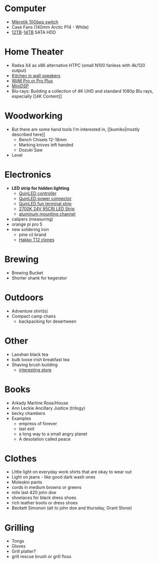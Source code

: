 # Computer
- [Mikrotik 10Gbps switch](https://mikrotik.com/product/css610_8g_2s_in#fndtn-specifications)
- Case Fans (140mm Arctic P14 - White)
- [12TB](https://www.ebay.com/itm/156046813385?_skw=12tb&itmmeta=01JDSXESPRAVGN0VXN4Q1420BR&hash=item24551d68c9:g:buwAAOSwDghlwalj)-[14TB](https://www.ebay.com/itm/155672990441?_skw=14tb&epid=18059743338&itmmeta=01JDSXC2KQY51NQC1CEKSK09XK&hash=item243ed552e9:g:gggAAOSwwB5mL~fg) SATA HDD
# Home Theater
- Radxa X4 as x86 alternative HTPC (small N100 fanless with 4k/120 output)
- [Kitchen in wall speakers](https://www.parts-express.com/Dayton-Audio-ME825W-8-2-Way-In-Wall-Speaker-Pair-300-439?quantity=1)
- [WiiM Pro or Pro Plus](https://wiimhome.com/wiimpro/overview)
- [MiniDSP](https://www.minidsp.com/products/minidsp-in-a-box/minidsp-2x4-hd)
- Blu-rays: Building a collection of 4K UHD and standard 1080p Blu rays, especially [[4K Content]]
# Woodworking
- But there are some hand tools I'm interested in, [[kumiko|mostly described here]]
	- Bench Chisels 12-18mm
	- Marking knives left handed
	- Dozuki Saw
- Level 
# Electronics
- **LED strip for hidden lighting**
	- [QuinLED controller](https://shop.allnetchina.cn/products/quinled-an-penta-mini)
	- [QuinLED power connector](https://shop.allnetchina.cn/products/dc-connector-wired-for-quinled-dig-uno)
	- [QuinLED fun terminal strip](https://shop.allnetchina.cn/products/one-to-two-power-and-data-expander) 
	- [2700K 24V 95CRI LED Strip](https://www.aliexpress.us/item/2251832762462512.html?spm=a2g0o.detail.1000060.1.40fa50543CWoE7&gps-id=pcDetailBottomMoreThisSeller&scm=1007.13339.146401.0&scm_id=1007.13339.146401.0&scm-url=1007.13339.146401.0&pvid=06829d37-7f1b-4ec8-916e-2e7ac8706a2d&aff_fcid=787bf54882554ad98209acc927db85bf-1632839231078-03613-_dVQaZny&aff_fsk=_dVQaZny&aff_fcid=59a360eec55142888406edff43769905-1648678029969-02120-_9Q6av7&tt=CPS_NORMAL&aff_fsk=_9Q6av7&afSmartRedirect=y&aff_fcid=54e163c9ecf344fe8169c5845af6d061-1731680588941-02165-_AmEKnT&tt=CPS_NORMAL&aff_fsk=_AmEKnT&aff_platform=portals-tool&sk=_AmEKnT&aff_trace_key=54e163c9ecf344fe8169c5845af6d061-1731680588941-02165-_AmEKnT&terminal_id=6d0bc5fcb4cc4654899e00753ecc8849&afSmartRedirect=y&gatewayAdapt=glo2usa4itemAdapt) 
	- [aluminum mounting channel](https://www.aliexpress.us/item/3256802670637135.html?aff_fcid=13c68c8c03424901aeafb0606663849c-1731683088849-04844-_Abuvet&tt=CPS_NORMAL&aff_fsk=_Abuvet&aff_platform=shareComponent-detail&sk=_Abuvet&aff_trace_key=13c68c8c03424901aeafb0606663849c-1731683088849-04844-_Abuvet&terminal_id=6d0bc5fcb4cc4654899e00753ecc8849&afSmartRedirect=y&gatewayAdapt=glo2usa4itemAdapt) 
- calipers (measuring)
- orange pi pro 5
- new soldering iron
	- pine cil brand
	- [Hakko T12 clones](https://www.aliexpress.us/w/wholesale-hakko-t12-soldering-station.html?spm=a2g0o.home.auto_suggest.6.468a76dbxOaFek)
# Brewing
- Brewing Bucket
- Shorter shank for kegerator
# Outdoors
- Adventure shirt(s)
- Compact camp chairs
	- backpacking for desertween 
# Other
- Laoshan black tea
- bulk loose irish breakfast tea
- Shaving brush building
	- [interesting store](https://yaqibrush.aliexpress.com/store/1101254565)
# Books
- Arkady Martine Rose/House
- Ann Leckie Ancillary Justice (trilogy)
- becky chambers 
- Examples
	- empress of forever
	- last exit 
	- a long way to a small angry planet 
	- A desolation called peace
# Clothes
- LIttle light on everyday work shirts that are okay to wear out 
- Light on jeans - like good dark wash ones 
- Moleskin pants
- cords in medium browns or greens
- milo last 420 john doe 
- shoelaces for black dress shoes
- rich leather boots or dress shoes
- Beckett Simonon (alt to john doe and thursday, Grant Stone)
# Grilling
- Tongs
- Gloves
- Grill platter?
- grill rescue brush or grill floss

